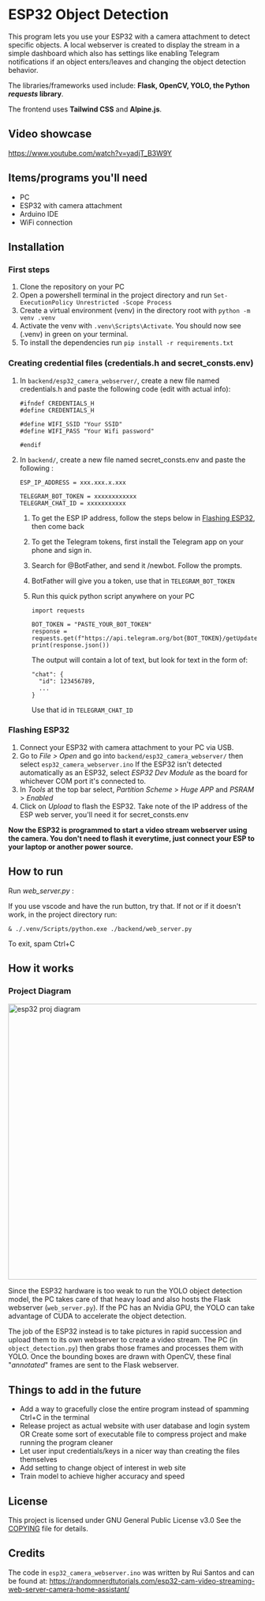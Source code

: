 # ESP32 Object Detection
This program lets you use your ESP32 with a camera attachment to detect specific objects. A local webserver is created to display the stream in a simple dashboard which also has settings like enabling Telegram
notifications if an object enters/leaves and changing the object detection behavior.

The libraries/frameworks used include: **Flask, OpenCV, YOLO, the Python *requests* library**.

The frontend uses **Tailwind CSS** and **Alpine.js**. 

## Video showcase ##

https://www.youtube.com/watch?v=yadjT_B3W9Y

## Items/programs you'll need
- PC 
- ESP32 with camera attachment
- Arduino IDE
- WiFi connection

## Installation   
### First steps 
1. Clone the repository on your PC
2. Open a powershell terminal in the project directory and run `Set-ExecutionPolicy Unrestricted -Scope Process`
3. Create a virtual environment (venv) in the directory root with `python -m venv .venv`
4. Activate the venv with `.venv\Scripts\Activate`. You should now see (.venv) in green on your terminal.
5. To install the dependencies run `pip install -r requirements.txt`

### Creating credential files   (credentials.h and secret_consts.env)
1. In `backend/esp32_camera_webserver/`, create a new file named credentials.h and paste the following code (edit with actual info):
   
   ```
   #ifndef CREDENTIALS_H
   #define CREDENTIALS_H
  
   #define WIFI_SSID "Your SSID"
   #define WIFI_PASS "Your Wifi password"
  
   #endif
   ```
2. In `backend/`, create a new file named secret_consts.env and paste the following :

   ```
   ESP_IP_ADDRESS = xxx.xxx.x.xxx

   TELEGRAM_BOT_TOKEN = xxxxxxxxxxxx
   TELEGRAM_CHAT_ID = xxxxxxxxxxx
   ```

   1. To get the ESP IP address, follow the steps below in [Flashing ESP32](#flashing-esp32), then come back 
   2. To get the Telegram tokens, first install the Telegram app on your phone and sign in.
   3. Search for @BotFather, and send it /newbot. Follow the prompts.
   4. BotFather will give you a token, use that in `TELEGRAM_BOT_TOKEN`
   5. Run this quick python script anywhere on your PC
      ```
      import requests

      BOT_TOKEN = "PASTE_YOUR_BOT_TOKEN"
      response = requests.get(f"https://api.telegram.org/bot{BOT_TOKEN}/getUpdates")
      print(response.json())
      ```
      The output will contain a lot of text, but look for text in the form of:

      ```
      "chat": {
        "id": 123456789,
        ...
      }
      ```
      Use that id in `TELEGRAM_CHAT_ID` 

### Flashing ESP32
1. Connect your ESP32 with camera attachment to your PC via USB. 
2. Go to *File > Open* and go into `backend/esp32_camera_webserver/` then select `esp32_camera_webserver.ino`
   If the ESP32 isn't detected automatically as an ESP32, select *ESP32 Dev Module* as the board for whichever COM port it's connected to.
3. In *Tools* at the top bar select, *Partition Scheme* > *Huge APP* and *PSRAM* > *Enabled*
4. Click on *Upload* to flash the ESP32. Take note of the IP address of the ESP web server, you'll need it for secret_consts.env

**Now the ESP32 is programmed to start a video stream webserver using the camera. You don't need to flash it everytime, just connect your ESP to your laptop or another power source.**

## How to run
Run *web_server.py* :

If you use vscode and have the run button, try that. If not or if it doesn't work, in the project directory run:

`& ./.venv/Scripts/python.exe ./backend/web_server.py`

To exit, spam Ctrl+C

## How it works

### Project Diagram
<img width="908" height="558" alt="esp32 proj diagram" src="https://github.com/user-attachments/assets/6105b7fa-5459-4993-884b-be25d36073b5" />

Since the ESP32 hardware is too weak to run the YOLO object detection model, the PC takes care of that heavy load and also hosts the Flask webserver (`web_server.py`). If the PC has an Nvidia GPU, the YOLO can take advantage of CUDA to accelerate the object detection.

The job of the ESP32 instead is to take pictures in rapid succession and upload them to its own webserver to create a video stream. The PC (in `object_detection.py`) then grabs those frames and processes them with YOLO. Once the bounding boxes are drawn with OpenCV, these final "*annotated*" frames are sent to the Flask webserver.

## Things to add in the future
- Add a way to gracefully close the entire program instead of spamming Ctrl+C in the terminal
- Release project as actual website with user database and login system OR Create some sort of executable file to compress project and make running the program cleaner
- Let user input credentials/keys in a nicer way than creating the files themselves
- Add setting to change object of interest in web site
- Train model to achieve higher accuracy and speed

## License
This project is licensed under GNU General Public License v3.0 
See the [COPYING](COPYING) file for details.

## Credits
The code in `esp32_camera_webserver.ino` was written by Rui Santos and can be found at:
https://randomnerdtutorials.com/esp32-cam-video-streaming-web-server-camera-home-assistant/
